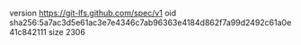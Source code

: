 version https://git-lfs.github.com/spec/v1
oid sha256:5a7ac3d5e61ac3e7e4346c7ab96363e4184d862f7a99d2492c61a0e41c842111
size 2306
